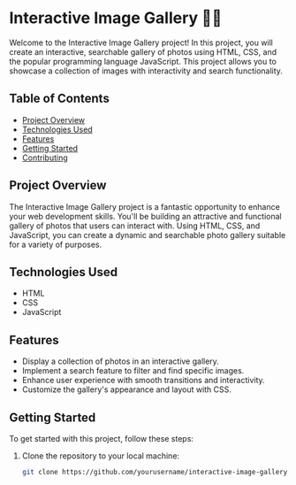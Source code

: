 # Interactive Image Gallery 📸✨

Welcome to the Interactive Image Gallery project! In this project, you will create an interactive, searchable gallery of photos using HTML, CSS, and the popular programming language JavaScript. This project allows you to showcase a collection of images with interactivity and search functionality.

## Table of Contents

- [Project Overview](#project-overview)
- [Technologies Used](#technologies-used)
- [Features](#features)
- [Getting Started](#getting-started)
- [Contributing](#contributing)

## Project Overview

The Interactive Image Gallery project is a fantastic opportunity to enhance your web development skills. You'll be building an attractive and functional gallery of photos that users can interact with. Using HTML, CSS, and JavaScript, you can create a dynamic and searchable photo gallery suitable for a variety of purposes.

## Technologies Used

- HTML
- CSS
- JavaScript

## Features

- Display a collection of photos in an interactive gallery.
- Implement a search feature to filter and find specific images.
- Enhance user experience with smooth transitions and interactivity.
- Customize the gallery's appearance and layout with CSS.

## Getting Started

To get started with this project, follow these steps:

1. Clone the repository to your local machine:

   ```bash
   git clone https://github.com/yourusername/interactive-image-gallery.git
